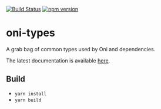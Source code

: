 
[![Build Status](https://travis-ci.org/onivim/oni-types.svg?branch=master)](https://travis-ci.org/onivim/oni-types)
[![npm version](https://badge.fury.io/js/oni-types.svg)](https://badge.fury.io/js/oni-types)

# oni-types

A grab bag of common types used by Oni and dependencies.

The latest documentation is available [here](https://onivim.github.io/oni-types).

## Build

- `yarn install`
- `yarn build`
